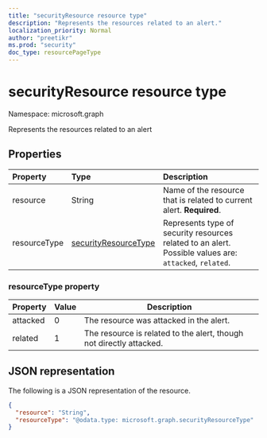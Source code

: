 ```yaml
---
title: "securityResource resource type"
description: "Represents the resources related to an alert."
localization_priority: Normal
author: "preetikr"
ms.prod: "security"
doc_type: resourcePageType
---
```


# securityResource resource type

Namespace: microsoft.graph

Represents the resources related to an alert

## Properties

| Property   | Type|Description|
|:---------------|:--------|:----------|
|resource|String|Name of the resource that is related to current alert. **Required**.|
|resourceType|[securityResourceType](#securityresourcetype)|Represents type of security resources related to an alert. Possible values are: `attacked`, `related`.|

### resourceType property

|Property|Value|Description|
|-|-|-|
|attacked|0|The resource was attacked in the alert.|
|related|1|The resource is related to the alert, though not directly attacked.|

## JSON representation

The following is a JSON representation of the resource.

<!-- {
  "blockType": "resource",
  "optionalProperties": [
  ],
  "@odata.type": "microsoft.graph.securityResource"
}-->

```json
{
  "resource": "String",
  "resourceType": "@odata.type: microsoft.graph.securityResourceType"
}
```

<!-- uuid: 8fcb5dbc-d5aa-4681-8e31-b001d5168d79
2015-10-25 14:57:30 UTC -->
<!-- {
  "type": "#page.annotation",
  "description": "securityResource resource",
  "keywords": "",
  "section": "documentation",
  "tocPath": ""
}-->
